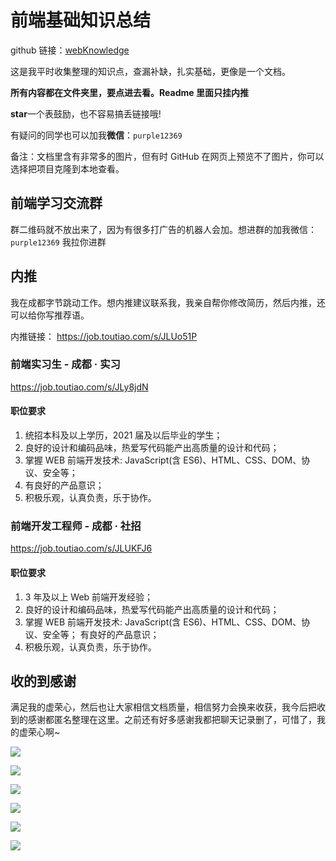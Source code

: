 # 前端基础知识总结

github 链接：[webKnowledge](https://github.com/huyaocode/webKnowledge)

这是我平时收集整理的知识点，查漏补缺，扎实基础，更像是一个文档。

**所有内容都在文件夹里，要点进去看。Readme 里面只挂内推**

**star**一个表鼓励，也不容易搞丢链接哦!

有疑问的同学也可以加我**微信**：`purple12369`

备注：文档里含有非常多的图片，但有时 GitHub 在网页上预览不了图片，你可以选择把项目克隆到本地查看。

## 前端学习交流群

群二维码就不放出来了，因为有很多打广告的机器人会加。想进群的加我微信： `purple12369` 我拉你进群

## 内推

我在成都字节跳动工作。想内推建议联系我，我亲自帮你修改简历，然后内推，还可以给你写推荐语。

内推链接： https://job.toutiao.com/s/JLUo51P

### 前端实习生 - 成都 · 实习

https://job.toutiao.com/s/JLy8jdN

#### 职位要求

1. 统招本科及以上学历，2021 届及以后毕业的学生；
2. 良好的设计和编码品味，热爱写代码能产出高质量的设计和代码；
3. 掌握 WEB 前端开发技术: JavaScript(含 ES6)、HTML、CSS、DOM、协议、安全等；
4. 有良好的产品意识；
5. 积极乐观，认真负责，乐于协作。

### 前端开发工程师 - 成都 · 社招

https://job.toutiao.com/s/JLUKFJ6

#### 职位要求

1. 3 年及以上 Web 前端开发经验；
2. 良好的设计和编码品味，热爱写代码能产出高质量的设计和代码；
3. 掌握 WEB 前端开发技术: JavaScript(含 ES6)、HTML、CSS、DOM、协议、安全等；
   有良好的产品意识；
4. 积极乐观，认真负责，乐于协作。


## 收的到感谢

满足我的虚荣心，然后也让大家相信文档质量，相信努力会换来收获，我今后把收到的感谢都匿名整理在这里。之前还有好多感谢我都把聊天记录删了，可惜了，我的虚荣心啊~

![](./img/thank-3.png)

![](./img/thank-2.png)

![](./img/thank-1.png)

![](./img/thank-4.png)

![](./img/thank-5.jpg)

![](./img/thank-6.jpg)
